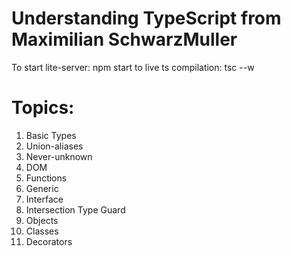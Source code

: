 # Understanding TypeScript from Maximilian SchwarzMuller


To start lite-server: npm start
to live ts compilation: tsc --w

# Topics:
1. Basic Types
2. Union-aliases
3. Never-unknown
4. DOM
5. Functions
6. Generic
7. Interface
8. Intersection Type Guard
9. Objects
10. Classes 
11. Decorators
